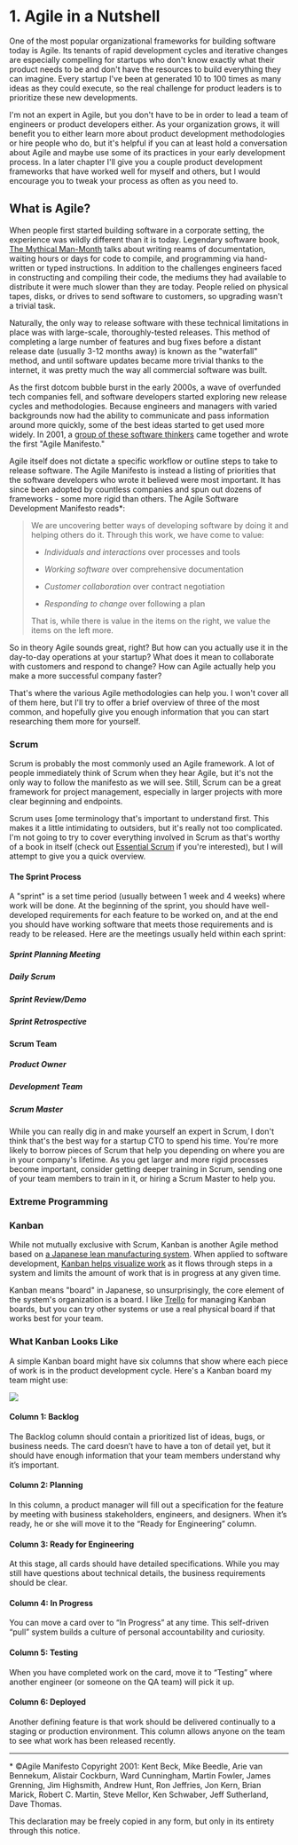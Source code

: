 # 1. Agile in a Nutshell

One of the most popular organizational frameworks for building software today is Agile. Its tenants of rapid development cycles and iterative changes are especially compelling for startups who don't know exactly what their product needs to be and don't have the resources to build everything they can imagine. Every startup I've been at generated 10 to 100 times as many ideas as they could execute, so the real challenge for product leaders is to prioritize these new developments.

I'm not an expert in Agile, but you don't have to be in order to lead a team of engineers or product developers either. As your organization grows, it will benefit you to either learn more about product development methodologies or hire people who do, but it's helpful if you can at least hold a conversation about Agile and maybe use some of its practices in your early development process. In a later chapter I'll give you a couple product development frameworks that have worked well for myself and others, but I would encourage you to tweak your process as often as you need to.

## What is Agile?

When people first started building software in a corporate setting, the experience was wildly different than it is today. Legendary software book, [The Mythical Man-Month](http://amzn.to/2nCT4dj) talks about writing reams of documentation, waiting hours or days for code to compile, and programming via hand-written or typed instructions. In addition to the challenges engineers faced in constructing and compiling their code, the mediums they had available to distribute it were much slower than they are today. People relied on physical tapes, disks, or drives to send software to customers, so upgrading wasn't a trivial task.

Naturally, the only way to release software with these technical limitations in place was with large-scale, thoroughly-tested releases. This method of completing a large number of features and bug fixes before a distant release date (usually 3-12 months away) is known as the "waterfall" method, and until software updates became more trivial thanks to the internet, it was pretty much the way all commercial software was built.

As the first dotcom bubble burst in the early 2000s, a wave of overfunded tech companies fell, and software developers started exploring new release cycles and methodologies. Because engineers and managers with varied backgrounds now had the ability to communicate and pass information around more quickly, some of the best ideas started to get used more widely. In 2001, a [group of these software thinkers](http://agilemanifesto.org/history.html) came together and wrote the first "Agile Manifesto."

Agile itself does not dictate a specific workflow or outline steps to take to release software. The Agile Manifesto is instead a listing of priorities that the software developers who wrote it believed were most important. It has since been adopted by countless companies and spun out dozens of frameworks - some more rigid than others. The Agile Software Development Manifesto reads\*:

> We are uncovering better ways of developing software by doing it and helping others do it. Through this work, we have come to value:
>
> - _Individuals and interactions_ over processes and tools
> 
> - _Working software_ over comprehensive documentation
>
> - _Customer collaboration_ over contract negotiation
>
> - _Responding to change_ over following a plan
> 
> That is, while there is value in the items on the right, we value the items on the left more.

So in theory Agile sounds great, right? But how can you actually use it in the day-to-day operations at your startup? What does it mean to collaborate with customers and respond to change? How can Agile actually help you make a more successful company faster?

That's where the various Agile methodologies can help you. I won't cover all of them here, but I'll try to offer a brief overview of three of the most common, and hopefully give you enough information that you can start researching them more for yourself.


### Scrum

Scrum is probably the most commonly used an Agile framework. A lot of people immediately think of Scrum when they hear Agile, but it's not the only way to follow the manifesto as we will see. Still, Scrum can be a great framework for project management, especially in larger projects with more clear beginning and endpoints.

Scrum uses [ome terminology that's important to understand first. This makes it a little intimidating to outsiders, but it's really not too complicated. I'm not going to try to cover everything involved in Scrum as that's worthy of a book in itself (check out [Essential Scrum](http://amzn.to/1JQvi0X) if you're interested), but I will attempt to give you a quick overview.

#### The Sprint Process

A "sprint" is a set time period (usually between 1 week and 4 weeks) where work will be done. At the beginning of the sprint, you should have well-developed requirements for each feature to be worked on, and at the end you should have working software that meets those requirements and is ready to be released. Here are the meetings usually held within each sprint:

##### Sprint Planning Meeting

##### Daily Scrum

##### Sprint Review/Demo

##### Sprint Retrospective


#### Scrum Team

##### Product Owner

##### Development Team

##### Scrum Master

While you can really dig in and make yourself an expert in Scrum, I don't think that's the best way for a startup CTO to spend his time. You're more likely to borrow pieces of Scrum that help you depending on where you are in your company's lifetime. As you get larger and more rigid processes become important, consider getting deeper training in Scrum, sending one of your team members to train in it, or hiring a Scrum Master to help you.


### Extreme Programming

### Kanban

While not mutually exclusive with Scrum, Kanban is another Agile method based on [a Japanese lean manufacturing system](https://leankit.com/learn/kanban/what-is-kanban/). When applied to software development, [Kanban helps visualize work](https://www.themuse.com/advice/an-underrated-way-for-engineering-teams-to-improve-their-workflow) as it flows through steps in a system and limits the amount of work that is in progress at any given time.

Kanban means "board" in Japanese, so unsurprisingly, the core element of the system's organization is a board. I like [Trello](https://trello.com/) for managing Kanban boards, but you can try other systems or use a real physical board if that works best for your team.

### What Kanban Looks Like

A simple Kanban board might have six columns that show where each piece of work is in the product development cycle. Here's a Kanban board my team might use:

![](http://i.imgur.com/EyhkfxW.png)

#### Column 1: Backlog

The Backlog column should contain a prioritized list of ideas, bugs, or business needs. The card doesn’t have to have a ton of detail yet, but it should have enough information that your team members understand why it’s important.

#### Column 2: Planning

In this column, a product manager will fill out a specification for the feature by meeting with business stakeholders, engineers, and designers. When it’s ready, he or she will move it to the “Ready for Engineering” column.

#### Column 3: Ready for Engineering

At this stage, all cards should have detailed specifications. While you may still have questions about technical details, the business requirements should be clear.

#### Column 4: In Progress

You can move a card over to “In Progress” at any time. This self-driven “pull” system builds a culture of personal accountability and curiosity.

#### Column 5: Testing

When you have completed work on the card, move it to “Testing” where another engineer (or someone on the QA team) will pick it up.

#### Column 6: Deployed

Another defining feature is that work should be delivered continually to a staging or production environment. This column allows anyone on the team to see what work has been released recently.

-----
\* ©Agile Manifesto Copyright 2001: Kent Beck, Mike Beedle, Arie van Bennekum, Alistair Cockburn, Ward Cunningham, Martin Fowler, James Grenning, Jim Highsmith, Andrew Hunt, Ron Jeffries, Jon Kern, Brian Marick, Robert C. Martin, Steve Mellor, Ken Schwaber, Jeff Sutherland, Dave Thomas.

This declaration may be freely copied in any form, but only in its entirety through this notice.
